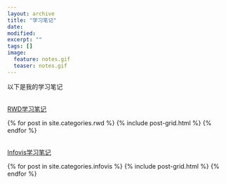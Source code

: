 ```yaml
---
layout: archive
title: "学习笔记"
date: 
modified:
excerpt: ""
tags: []
image: 
  feature: notes.gif
  teaser: notes.gif
---
```


以下是我的学习笔记


<br/>[RWD学习笔记](https://yaneziwaii.github.io/notes/rwd)
<div class="tiles">
{% for post in site.categories.rwd %}
  {% include post-grid.html %}
{% endfor %}
</div><!-- /.tiles 把所有categories 有 rwd 的列出来-->

<br/>[Infovis学习笔记](https://yaneziwaii.github.io/notes/infovis)
<div class="tiles">
{% for post in site.categories.infovis %}
  {% include post-grid.html %}
{% endfor %}
</div><!-- /.tiles 把所有categories 有 infovis 的列出来-->